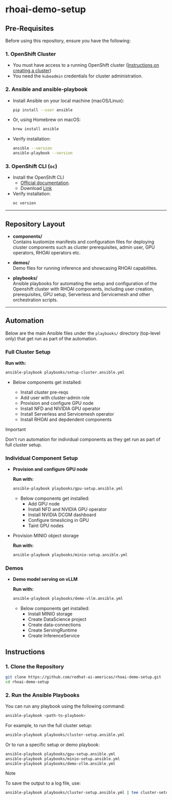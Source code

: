 # rhoai-demo-setup

## Pre-Requisites

Before using this repository, ensure you have the following:

### 1. OpenShift Cluster

- You must have access to a running OpenShift cluster
  ([Instructions on creating a cluster](/docs/info-create-openshift-cluster.md))
- You need the `kubeadmin` credentials for cluster administration.

### 2. Ansible and ansible-playbook

- Install Ansible on your local machine (macOS/Linux):
  ```sh
  pip install --user ansible
  ```
- Or, using Homebrew on macOS:
  ```sh
  brew install ansible
  ```
- Verify installation:
  ```sh
  ansible --version
  ansible-playbook --version
  ```

### 3. OpenShift CLI (`oc`)

- Install the OpenShift CLI
  - [Official documentation](https://docs.openshift.com/container-platform/latest/cli_reference/openshift_cli/getting-started-cli.html).
  - Download [Link](https://access.redhat.com/downloads/content/290/ver=4.18/rhel---9/4.18.13/x86_64/product-software)
- Verify installation:
  ```sh
  oc version
  ```

---

## Repository Layout

- **components/**  
  Contains kustomize manifests and configuration files for deploying cluster components such as cluster prerequisites, admin user, GPU operators, RHOAI operators etc.

- **demos/**  
  Demo files for running inference and showcasing RHOAI capabilites.

- **playbooks/**  
  Ansible playbooks for automating the setup and configuration of the Openshift cluster with RHOAI components, including user creation, prerequisites, GPU setup, Serverless and Servicemesh and other orchestration scripts.

---

## Automation

Below are the main Ansible files under the `playbooks/` directory (top-level only) that get run as part of the automation.

### Full Cluster Setup

**Run with:**

```sh
ansible-playbook playbooks/setup-cluster.ansible.yml
```

- Below components get installed:

  - Install cluster pre-reqs
  - Add user with cluster-admin role
  - Provision and configure GPU node
  - Install NFD and NIVIDIA GPU operator
  - Install Serverless and Servicemesh operator
  - Install RHOAI and depdendent components

> [!IMPORTANT]
> Don't run automation for individual components as they get run as part of full cluster setup.

### Individual Component Setup

- **Provision and configure GPU node**

  **Run with:**

  ```sh
  ansible-playbook playbooks/gpu-setup.ansible.yml
  ```

  - Below components get installed:
    - Add GPU node
    - Install NFD and NVIDIA GPU operator
    - Install NVIDIA DCGM dashboard
    - Configure timeslicing in GPU
    - Taint GPU nodes

- Provision MINIO object storage

  **Run with:**

  ```sh
  ansible-playbook playbooks/minio-setup.ansible.yml
  ```

### Demos

- **Demo model serving on vLLM**

  **Run with:**

  ```sh
  ansible-playbook playbooks/demo-vllm.ansible.yml
  ```

  - Below components get installed:
    - Install MINIO storage
    - Create DataScience project
    - Create data-connections
    - Create ServingRuntime
    - Create InferenceService

## Instructions

### 1. Clone the Repository

```sh
git clone https://github.com/redhat-ai-americas/rhoai-demo-setup.git
cd rhoai-demo-setup
```

### 2. Run the Ansible Playbooks

You can run any playbook using the following command:

```sh
ansible-playbook <path-to-playbook>
```

For example, to run the full cluster setup:

```sh
ansible-playbook playbooks/cluster-setup.ansible.yml
```

Or to run a specific setup or demo playbook:

```sh
ansible-playbook playbooks/gpu-setup.ansible.yml
ansible-playbook playbooks/minio-setup.ansible.yml
ansible-playbook playbooks/demo-vllm.ansible.yml
```

> [!NOTE]
> To save the output to a log file, use:
>
> ```sh
> ansible-playbook playbooks/cluster-setup.ansible.yml | tee cluster-setup.log
> ```
